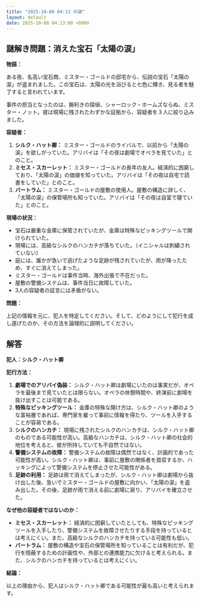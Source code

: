 ```yaml
---
title: "2025-10-08 04:13 の謎"
layout: default
date: 2025-10-08 04:13:00 +0900
---
```

## 謎解き問題：消えた宝石「太陽の涙」

**物語：**

ある夜、名高い宝石商、ミスター・ゴールドの邸宅から、伝説の宝石「太陽の涙」が盗まれました。この宝石は、太陽の光を浴びると七色に輝き、見る者を魅了すると言われています。

事件の担当となったのは、腕利きの探偵、シャーロック・ホームズならぬ、ミスター・ノット。彼は現場に残されたわずかな証拠から、容疑者を３人に絞り込みました。

**容疑者：**

1.  **シルク・ハット卿：** ミスター・ゴールドのライバルで、以前から「太陽の涙」を欲しがっていた。アリバイは「その夜は劇場でオペラを見ていた」とのこと。
2.  **ミセス・スカーレット：** ミスター・ゴールドの長年の友人。経済的に困窮しており、「太陽の涙」の価値を知っていた。アリバイは「その夜は自宅で読書をしていた」とのこと。
3.  **バートラム：** ミスター・ゴールドの屋敷の使用人。屋敷の構造に詳しく、「太陽の涙」の保管場所も知っていた。アリバイは「その夜は自室で寝ていた」とのこと。

**現場の状況：**

*   宝石は厳重な金庫に保管されていたが、金庫は特殊なピッキングツールで開けられていた。
*   現場には、高級なシルクのハンカチが落ちていた。（イニシャルは刺繍されていない）
*   庭には、誰かが急いで逃げたような足跡が残されていたが、雨が降ったため、すぐに消えてしまった。
*   ミスター・ゴールドは事件当時、海外出張で不在だった。
*   屋敷の警備システムは、事件当日に故障していた。
*   3人の容疑者の証言には矛盾がない。

**問題：**

上記の情報を元に、犯人を特定してください。そして、どのようにして犯行を成し遂げたのか、その方法を論理的に説明してください。

## 解答

**犯人：シルク・ハット卿**

**犯行方法：**

1.  **劇場でのアリバイ偽装：** シルク・ハット卿は劇場にいたのは事実だが、オペラを最後まで見ていたとは限らない。オペラの休憩時間や、終演前に劇場を抜け出すことは可能である。
2.  **特殊なピッキングツール：** 金庫の特殊な開け方は、シルク・ハット卿のような富裕層であれば、専門家を雇って事前に情報を得たり、ツールを入手することが容易である。
3.  **シルクのハンカチ：** 現場に残されたシルクのハンカチは、シルク・ハット卿のものである可能性が高い。高級なハンカチは、シルク・ハット卿の社会的地位を考えると、彼が所持していても不自然ではない。
4.  **警備システムの故障：** 警備システムの故障は偶然ではなく、計画的であった可能性が高い。シルク・ハット卿は、事前に屋敷の関係者を買収するか、ハッキングによって警備システムを停止させた可能性がある。
5.  **足跡の利用：** 足跡は雨で消えてしまったが、シルク・ハット卿は劇場から抜け出した後、急いでミスター・ゴールドの屋敷に向かい、「太陽の涙」を盗み出した。その後、足跡が雨で消える前に劇場に戻り、アリバイを確立させた。

**なぜ他の容疑者ではないのか：**

*   **ミセス・スカーレット：** 経済的に困窮していたとしても、特殊なピッキングツールを入手したり、警備システムを故障させたりする手段を持っているとは考えにくい。また、高級なシルクのハンカチを持っている可能性も低い。
*   **バートラム：** 屋敷の構造や宝石の保管場所を知っていることは有利だが、犯行を隠蔽するための計画性や、外部との連携能力に欠けると考えられる。また、シルクのハンカチを持っているとは考えにくい。

**結論：**

以上の理由から、犯人はシルク・ハット卿である可能性が最も高いと考えられます。
